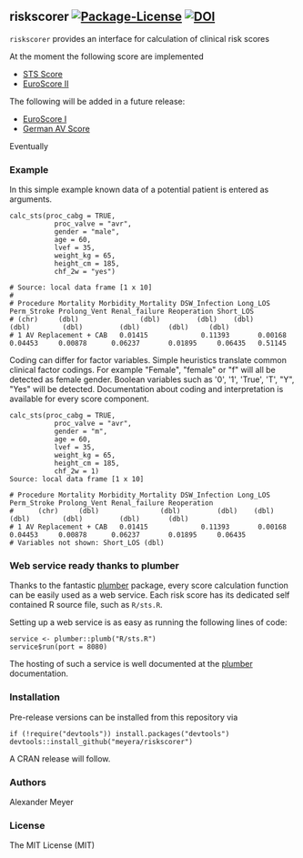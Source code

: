 
## riskscorer [![Package-License](https://img.shields.io/packagist/l/doctrine/orm.svg)](https://opensource.org/licenses/MIT) [![DOI](https://zenodo.org/badge/doi/10.5281/zenodo.51342.svg)](http://dx.doi.org/10.5281/zenodo.51342)

`riskscorer` provides an interface for calculation of clinical risk scores

At the moment the following score are implemented

* [STS Score](http://riskcalc.sts.org/)
* [EuroScore II](http://www.euroscore.org)

The following will be added in a future release:

* [EuroScore I](http://www.euroscore.org)
* [German AV Score](http://doi.org/10.1093/ejcts/ezt114)

Eventually 

### Example

In this simple example known data of a potential patient is entered as arguments.

``` {.r}
calc_sts(proc_cabg = TRUE,
           proc_valve = "avr",
           gender = "male",
           age = 60,
           lvef = 35,
           weight_kg = 65,
           height_cm = 185,
           chf_2w = "yes")

# Source: local data frame [1 x 10]
# 
# Procedure Mortality Morbidity_Mortality DSW_Infection Long_LOS Perm_Stroke Prolong_Vent Renal_failure Reoperation Short_LOS
# (chr)     (dbl)               (dbl)         (dbl)    (dbl)       (dbl)        (dbl)         (dbl)       (dbl)     (dbl)
# 1 AV Replacement + CAB   0.01415             0.11393       0.00168  0.04453     0.00878      0.06237       0.01895     0.06435   0.51145
```

Coding can differ for factor variables. Simple heuristics translate common clinical factor codings. For example "Female", "female" or "f" will all be detected as female gender. Boolean variables such as '0', '1', 'True', 'T', "Y", "Yes" will be detected. Documentation about coding and interpretation is available for every score component.

``` {.r}
calc_sts(proc_cabg = TRUE,
           proc_valve = "avr",
           gender = "m",
           age = 60,
           lvef = 35,
           weight_kg = 65,
           height_cm = 185,
           chf_2w = 1)
Source: local data frame [1 x 10]

# Procedure Mortality Morbidity_Mortality DSW_Infection Long_LOS Perm_Stroke Prolong_Vent Renal_failure Reoperation
#      (chr)     (dbl)               (dbl)         (dbl)    (dbl)       (dbl)        (dbl)         (dbl)       (dbl)
# 1 AV Replacement + CAB   0.01415             0.11393       0.00168  0.04453     0.00878      0.06237       0.01895     0.06435
# Variables not shown: Short_LOS (dbl)
```

### Web service ready thanks to plumber 

Thanks to the fantastic [plumber](https://github.com/trestletech/plumber) package, every score calculation function can be easily used as a web service. Each risk score has its dedicated self contained R source file, such as `R/sts.R`. 

Setting up a web service is as easy as running the following lines of code:
```
service <- plumber::plumb("R/sts.R")
service$run(port = 8080)
```

The hosting of such a service is well documented at the [plumber](http://plumber.trestletech.com/docs/hosting/) documentation.

### Installation

Pre-release versions can be installed from this repository via

``` {.r}
if (!require("devtools")) install.packages("devtools")
devtools::install_github("meyera/riskscorer")
```

A CRAN release will follow.

### Authors

Alexander Meyer

### License

The MIT License (MIT)
